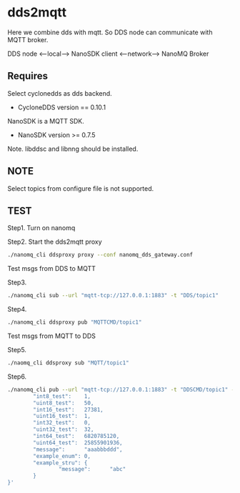 # dds2mqtt

Here we combine dds with mqtt. So DDS node can communicate with MQTT broker.

DDS node <--local--> NanoSDK client <--network--> NanoMQ Broker

## Requires

Select cyclonedds as dds backend.

+ CycloneDDS version == 0.10.1

NanoSDK is a MQTT SDK.

+ NanoSDK version >= 0.7.5

Note. libddsc and libnng should be installed.

## NOTE

Select topics from configure file is not supported.

## TEST

Step1. Turn on nanomq

Step2. Start the dds2mqtt proxy 

```bash
./nanomq_cli ddsproxy proxy --conf nanomq_dds_gateway.conf
```

Test msgs from DDS to MQTT

Step3.

```bash
./nanomq_cli sub --url "mqtt-tcp://127.0.0.1:1883" -t "DDS/topic1"
```

Step4.

```bash
./nanomq_cli ddsproxy pub "MQTTCMD/topic1"
```

Test msgs from MQTT to DDS

Step5.

```bash
./naomq_cli ddsproxy sub "MQTT/topic1"
```

Step6.

```bash
./nanomq_cli pub --url "mqtt-tcp://127.0.0.1:1883" -t "DDSCMD/topic1" -m '{
        "int8_test":    1,
        "uint8_test":   50,
        "int16_test":   27381,
        "uint16_test":  1,
        "int32_test":   0,
        "uint32_test":  32,
        "int64_test":   6820785120,
        "uint64_test":  25855901936,
        "message":      "aaabbbddd",
        "example_enum": 0,
        "example_stru": {
                "message":      "abc"
        }
}'
```

